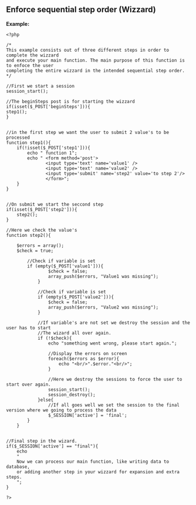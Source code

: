 
Enforce sequential step order (Wizzard)
-------

**Example:**

	<?php

	/*
	This example consists out of three different steps in order to complete the wizzard
	and execute your main function. The main purpose of this function is to enfoce the user
	completing the entire wizzard in the intended sequential step order.
	*/

	//First we start a session 
	session_start();

	//The beginSteps post is for starting the wizzard
	if(isset($_POST['beginSteps'])){
	step1();
	}


	//in the first step we want the user to submit 2 value's to be processed
	function step1(){
		if(!isset($_POST['step1'])){
			echo " function 1";
			echo " <form method='post'>
				   <input type='text' name='value1' />
				   <input type='text' name='value2' />
				   <input type='submit' name='step2' value='to step 2'/>
				   </form>";	
		}	
	}


	//On submit we start the seccond step
	if(isset($_POST['step2'])){
		step2();
	}

	//Here we check the value's
	function step2(){

		$errors = array();
		$check = true;
		
			//Check if variable is set
			if (empty($_POST['value1'])){
					$check = false;
					array_push($errors, "Value1 was missing");
				}
			
				//Check if variable is set
				if (empty($_POST['value2'])){
					$check = false;
					array_push($errors, "Value2 was missing");
				}
			
				//If variable's are not set we destroy the session and the user has to start
				//The wizard all over again.
				if (!$check){
					echo "something went wrong, please start again.";
				
					//Display the errors on screen
					foreach($errors as $error){
						echo "<br/>".$error."<br/>";
					}
				
					//Here we destroy the sessions to force the user to start over again.
					session_start();
					session_destroy();
				}else{
					//If all goes well we set the session to the final version where we going to process the data
					$_SESSION['active'] = 'final';
			}
		}


	//Final step in the wizard.
	if($_SESSION['active'] == "final"){
		echo 
		"
		Now we can process our main function, like writing data to database,
		or adding another step in your wizzard for expansion and extra steps.		
		";
	}

	?>